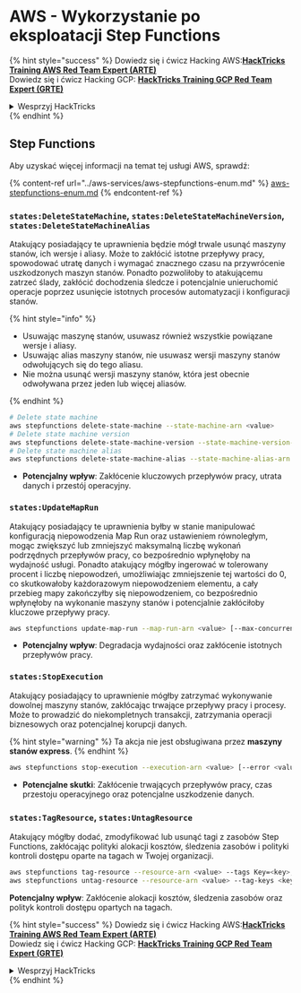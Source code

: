 # AWS - Wykorzystanie po eksploatacji Step Functions

{% hint style="success" %}
Dowiedz się i ćwicz Hacking AWS:<img src="/.gitbook/assets/image.png" alt="" data-size="line">[**HackTricks Training AWS Red Team Expert (ARTE)**](https://training.hacktricks.xyz/courses/arte)<img src="/.gitbook/assets/image.png" alt="" data-size="line">\
Dowiedz się i ćwicz Hacking GCP: <img src="/.gitbook/assets/image (2).png" alt="" data-size="line">[**HackTricks Training GCP Red Team Expert (GRTE)**<img src="/.gitbook/assets/image (2).png" alt="" data-size="line">](https://training.hacktricks.xyz/courses/grte)

<details>

<summary>Wesprzyj HackTricks</summary>

* Sprawdź [**plany subskrypcyjne**](https://github.com/sponsors/carlospolop)!
* **Dołącz do** 💬 [**grupy Discord**](https://discord.gg/hRep4RUj7f) lub [**grupy telegramowej**](https://t.me/peass) lub **śledź** nas na **Twitterze** 🐦 [**@hacktricks\_live**](https://twitter.com/hacktricks\_live)**.**
* **Podziel się trikami hakerskimi, przesyłając PR-y do** [**HackTricks**](https://github.com/carlospolop/hacktricks) i [**HackTricks Cloud**](https://github.com/carlospolop/hacktricks-cloud) na githubie.

</details>
{% endhint %}

## Step Functions

Aby uzyskać więcej informacji na temat tej usługi AWS, sprawdź:

{% content-ref url="../aws-services/aws-stepfunctions-enum.md" %}
[aws-stepfunctions-enum.md](../aws-services/aws-stepfunctions-enum.md)
{% endcontent-ref %}

### `states:DeleteStateMachine`, `states:DeleteStateMachineVersion`, `states:DeleteStateMachineAlias`

Atakujący posiadający te uprawnienia będzie mógł trwale usunąć maszyny stanów, ich wersje i aliasy. Może to zakłócić istotne przepływy pracy, spowodować utratę danych i wymagać znacznego czasu na przywrócenie uszkodzonych maszyn stanów. Ponadto pozwoliłoby to atakującemu zatrzeć ślady, zakłócić dochodzenia śledcze i potencjalnie unieruchomić operacje poprzez usunięcie istotnych procesów automatyzacji i konfiguracji stanów.

{% hint style="info" %}

- Usuwając maszynę stanów, usuwasz również wszystkie powiązane wersje i aliasy.
- Usuwając alias maszyny stanów, nie usuwasz wersji maszyny stanów odwołujących się do tego aliasu.
- Nie można usunąć wersji maszyny stanów, która jest obecnie odwoływana przez jeden lub więcej aliasów.

{% endhint %}
```bash
# Delete state machine
aws stepfunctions delete-state-machine --state-machine-arn <value>
# Delete state machine version
aws stepfunctions delete-state-machine-version --state-machine-version-arn <value>
# Delete state machine alias
aws stepfunctions delete-state-machine-alias --state-machine-alias-arn <value>
```
- **Potencjalny wpływ**: Zakłócenie kluczowych przepływów pracy, utrata danych i przestój operacyjny.

### `states:UpdateMapRun`

Atakujący posiadający te uprawnienia byłby w stanie manipulować konfiguracją niepowodzenia Map Run oraz ustawieniem równoległym, mogąc zwiększyć lub zmniejszyć maksymalną liczbę wykonań podrzędnych przepływów pracy, co bezpośrednio wpłynęłoby na wydajność usługi. Ponadto atakujący mógłby ingerować w tolerowany procent i liczbę niepowodzeń, umożliwiając zmniejszenie tej wartości do 0, co skutkowałoby każdorazowym niepowodzeniem elementu, a cały przebieg mapy zakończyłby się niepowodzeniem, co bezpośrednio wpłynęłoby na wykonanie maszyny stanów i potencjalnie zakłóciłoby kluczowe przepływy pracy.
```bash
aws stepfunctions update-map-run --map-run-arn <value> [--max-concurrency <value>] [--tolerated-failure-percentage <value>] [--tolerated-failure-count <value>]
```
- **Potencjalny wpływ**: Degradacja wydajności oraz zakłócenie istotnych przepływów pracy.

### `states:StopExecution`

Atakujący posiadający to uprawnienie mógłby zatrzymać wykonywanie dowolnej maszyny stanów, zakłócając trwające przepływy pracy i procesy. Może to prowadzić do niekompletnych transakcji, zatrzymania operacji biznesowych oraz potencjalnej korupcji danych.

{% hint style="warning" %}
Ta akcja nie jest obsługiwana przez **maszyny stanów express**.
{% endhint %}
```bash
aws stepfunctions stop-execution --execution-arn <value> [--error <value>] [--cause <value>]
```
- **Potencjalne skutki**: Zakłócenie trwających przepływów pracy, czas przestoju operacyjnego oraz potencjalne uszkodzenie danych.

### `states:TagResource`, `states:UntagResource`

Atakujący mógłby dodać, zmodyfikować lub usunąć tagi z zasobów Step Functions, zakłócając polityki alokacji kosztów, śledzenia zasobów i polityki kontroli dostępu oparte na tagach w Twojej organizacji.
```bash
aws stepfunctions tag-resource --resource-arn <value> --tags Key=<key>,Value=<value>
aws stepfunctions untag-resource --resource-arn <value> --tag-keys <key>
```
**Potencjalny wpływ**: Zakłócenie alokacji kosztów, śledzenia zasobów oraz polityk kontroli dostępu opartych na tagach.

{% hint style="success" %}
Dowiedz się i ćwicz Hacking AWS:<img src="/.gitbook/assets/image.png" alt="" data-size="line">[**HackTricks Training AWS Red Team Expert (ARTE)**](https://training.hacktricks.xyz/courses/arte)<img src="/.gitbook/assets/image.png" alt="" data-size="line">\
Dowiedz się i ćwicz Hacking GCP: <img src="/.gitbook/assets/image (2).png" alt="" data-size="line">[**HackTricks Training GCP Red Team Expert (GRTE)**<img src="/.gitbook/assets/image (2).png" alt="" data-size="line">](https://training.hacktricks.xyz/courses/grte)

<details>

<summary>Wesprzyj HackTricks</summary>

* Sprawdź [**plany subskrypcyjne**](https://github.com/sponsors/carlospolop)!
* **Dołącz do** 💬 [**grupy Discord**](https://discord.gg/hRep4RUj7f) lub [**grupy telegramowej**](https://t.me/peass) lub **śledź** nas na **Twitterze** 🐦 [**@hacktricks\_live**](https://twitter.com/hacktricks\_live)**.**
* **Udostępniaj sztuczki hakerskie, przesyłając PR-y do** [**HackTricks**](https://github.com/carlospolop/hacktricks) i [**HackTricks Cloud**](https://github.com/carlospolop/hacktricks-cloud) na githubie.

</details>
{% endhint %}
